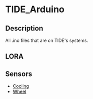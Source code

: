 # TIDE_Arduino

## Description
All .ino files that are on TIDE's systems. 

## LORA

## Sensors
- [Cooling](https://github.com/msharash/TIDE_Arduino/blob/main/mux.ino)
- [Wheel](https://github.com/msharash/TIDE_Arduino/blob/main/wheel.ino)
